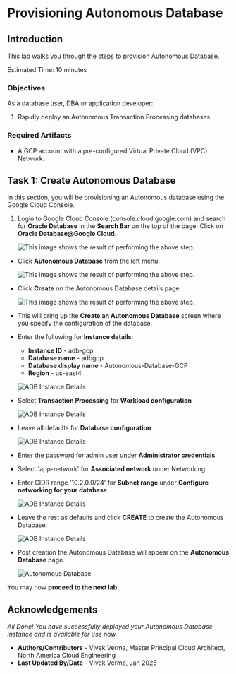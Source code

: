 
# Provisioning Autonomous Database

## Introduction

This lab walks you through the steps to provision Autonomous Database. 

Estimated Time: 10 minutes

### Objectives

As a database user, DBA or application developer:

1. Rapidly deploy an Autonomous Transaction Processing databases.

### Required Artifacts

- A GCP account with a pre-configured Virtual Private Cloud (VPC) Network.

## Task 1: Create Autonomous Database

In this section, you will be provisioning an Autonomous database using the Google Cloud Console.

1.	Login to Google Cloud Console (console.cloud.google.com) and search for **Oracle Database** in the **Search Bar** on the top of the page. Click on **Oracle Database@Google Cloud**.

    ![This image shows the result of performing the above step.](./images/adb-search.png " ")

-  Click **Autonomous Database** from the left menu.

    ![This image shows the result of performing the above step.](./images/adb-menu.png " ")

- Click **Create** on the Autonomous Database details page.

    ![This image shows the result of performing the above step.](./images/adb-create.png " ")

-  This will bring up the **Create an Autonomous Database** screen where you specify the configuration of the database.

- Enter the following for **Instance details**:

    * **Instance ID** - adb-gcp
    * **Database name** - adbgcp
    * **Database display name** - Autonomous-Database-GCP
    * **Region** - us-east4

    ![ADB Instance Details](./images/adb-instance-details.png " ")

- Select **Transaction Processing** for **Workload configuration**

    ![ADB Instance Details](./images/adb-workload.png " ")

- Leave all defaults for **Database configuration**

    ![ADB Instance Details](./images/adb-database-config.png " ")

- Enter the password for admin user under **Administrator credentials**

- Select 'app-network' for **Associated network** under Networking

- Enter CIDR range '10.2.0.0/24' for **Subnet range** under **Configure networking for your database**

    ![ADB Instance Details](./images/adb-credentials-network-cidr.png " ")

- Leave the rest as defaults and click **CREATE** to create the Autonomous Database.

    ![ADB Instance Details](./images/adb-default-create.png " ")

- Post creation the Autonomous Database will appear on the **Autonomous Database** page.

    ![Autonomous Database](./images/adb-post-create.png " ")

You may now **proceed to the next lab**.

## Acknowledgements

*All Done! You have successfully deployed your Autonomous Database instance and is available for use now.*

- **Authors/Contributors** - Vivek Verma, Master Principal Cloud Architect, North America Cloud Engineering
- **Last Updated By/Date** - Vivek Verma, Jan 2025